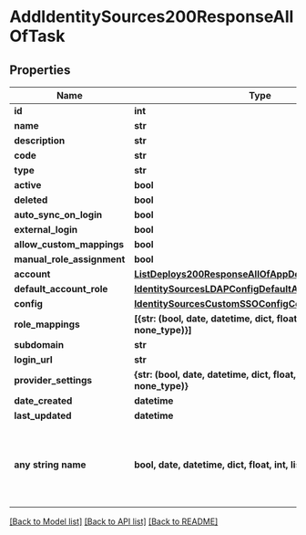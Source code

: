 # AddIdentitySources200ResponseAllOfTask


## Properties
Name | Type | Description | Notes
------------ | ------------- | ------------- | -------------
**id** | **int** |  | [optional] 
**name** | **str** |  | [optional] 
**description** | **str** |  | [optional] 
**code** | **str** |  | [optional] 
**type** | **str** |  | [optional] 
**active** | **bool** |  | [optional] 
**deleted** | **bool** |  | [optional] 
**auto_sync_on_login** | **bool** |  | [optional] 
**external_login** | **bool** |  | [optional] 
**allow_custom_mappings** | **bool** |  | [optional] 
**manual_role_assignment** | **bool** |  | [optional] 
**account** | [**ListDeploys200ResponseAllOfAppDeploysInnerInstance**](ListDeploys200ResponseAllOfAppDeploysInnerInstance.md) |  | [optional] 
**default_account_role** | [**IdentitySourcesLDAPConfigDefaultAccountRole**](IdentitySourcesLDAPConfigDefaultAccountRole.md) |  | [optional] 
**config** | [**IdentitySourcesCustomSSOConfigConfig**](IdentitySourcesCustomSSOConfigConfig.md) |  | [optional] 
**role_mappings** | **[{str: (bool, date, datetime, dict, float, int, list, str, none_type)}]** |  | [optional] 
**subdomain** | **str** |  | [optional] 
**login_url** | **str** |  | [optional] 
**provider_settings** | **{str: (bool, date, datetime, dict, float, int, list, str, none_type)}** |  | [optional] 
**date_created** | **datetime** |  | [optional] 
**last_updated** | **datetime** |  | [optional] 
**any string name** | **bool, date, datetime, dict, float, int, list, str, none_type** | any string name can be used but the value must be the correct type | [optional]

[[Back to Model list]](../README.md#documentation-for-models) [[Back to API list]](../README.md#documentation-for-api-endpoints) [[Back to README]](../README.md)


